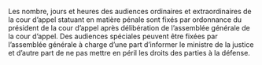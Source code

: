 Les nombre, jours et heures des audiences ordinaires et extraordinaires de la cour d’appel statuant en matière pénale sont fixés par ordonnance du président de la cour d’appel après délibération de l’assemblée générale de la cour d’appel.
Des audiences spéciales peuvent être fixées par l’assemblée générale à charge d’une part d’informer le ministre de la justice et d’autre part de ne pas mettre en péril les droits des parties à la défense.